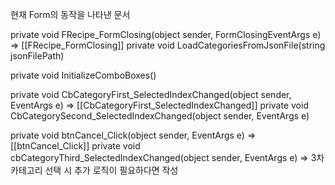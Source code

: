 현재 Form의 동작을 나타낸 문서

private void FRecipe_FormClosing(object sender, FormClosingEventArgs e)
=> [[FRecipe_FormClosing]]
private void LoadCategoriesFromJsonFile(string jsonFilePath)

private void InitializeComboBoxes()

private void CbCategoryFirst_SelectedIndexChanged(object sender, EventArgs e)
=> [[CbCategoryFirst_SelectedIndexChanged]]
private void CbCategorySecond_SelectedIndexChanged(object sender, EventArgs e)

private void btnCancel_Click(object sender, EventArgs e)
=> [[btnCancel_Click]]
private void cbCategoryThird_SelectedIndexChanged(object sender, EventArgs e)
=> 3차 카테고리 선택 시 추가 로직이 필요하다면 작성
